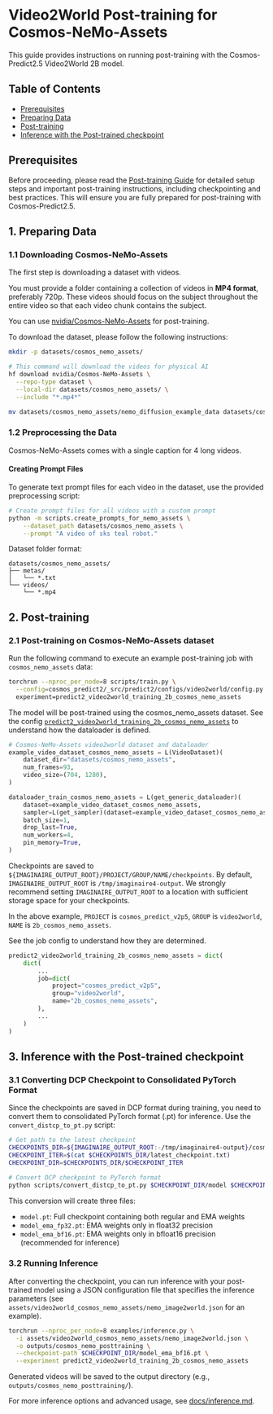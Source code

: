 # Video2World Post-training for Cosmos-NeMo-Assets

This guide provides instructions on running post-training with the Cosmos-Predict2.5 Video2World 2B model.

## Table of Contents

- [Prerequisites](#prerequisites)
- [Preparing Data](#1-preparing-data)
- [Post-training](#2-post-training)
- [Inference with the Post-trained checkpoint](#3-inference-with-the-post-trained-checkpoint)

## Prerequisites

Before proceeding, please read the [Post-training Guide](./post-training.md) for detailed setup steps and important post-training instructions, including checkpointing and best practices. This will ensure you are fully prepared for post-training with Cosmos-Predict2.5.

## 1. Preparing Data

### 1.1 Downloading Cosmos-NeMo-Assets

The first step is downloading a dataset with videos.

You must provide a folder containing a collection of videos in **MP4 format**, preferably 720p. These videos should focus on the subject throughout the entire video so that each video chunk contains the subject.

You can use [nvidia/Cosmos-NeMo-Assets](https://huggingface.co/datasets/nvidia/Cosmos-NeMo-Assets) for post-training.

To download the dataset, please follow the following instructions:

```bash
mkdir -p datasets/cosmos_nemo_assets/

# This command will download the videos for physical AI
hf download nvidia/Cosmos-NeMo-Assets \
  --repo-type dataset \
  --local-dir datasets/cosmos_nemo_assets/ \
  --include "*.mp4*"

mv datasets/cosmos_nemo_assets/nemo_diffusion_example_data datasets/cosmos_nemo_assets/videos
```

### 1.2 Preprocessing the Data

Cosmos-NeMo-Assets comes with a single caption for 4 long videos.

#### Creating Prompt Files

To generate text prompt files for each video in the dataset, use the provided preprocessing script:

```bash
# Create prompt files for all videos with a custom prompt
python -m scripts.create_prompts_for_nemo_assets \
    --dataset_path datasets/cosmos_nemo_assets \
    --prompt "A video of sks teal robot."
```

Dataset folder format:

```
datasets/cosmos_nemo_assets/
├── metas/
│   └── *.txt
└── videos/
    └── *.mp4
```

## 2. Post-training

### 2.1 Post-training on Cosmos-NeMo-Assets dataset

Run the following command to execute an example post-training job with `cosmos_nemo_assets` data:

```bash
torchrun --nproc_per_node=8 scripts/train.py \
  --config=cosmos_predict2/_src/predict2/configs/video2world/config.py -- \
  experiment=predict2_video2world_training_2b_cosmos_nemo_assets
```

The model will be post-trained using the cosmos_nemo_assets dataset. See the config [`predict2_video2world_training_2b_cosmos_nemo_assets`](../cosmos_predict2/experiments/base/cosmos_nemo_assets.py) to understand how the dataloader is defined.

```python
# Cosmos-NeMo-Assets video2world dataset and dataloader
example_video_dataset_cosmos_nemo_assets = L(VideoDataset)(
    dataset_dir="datasets/cosmos_nemo_assets",
    num_frames=93,
    video_size=(704, 1280),
)

dataloader_train_cosmos_nemo_assets = L(get_generic_dataloader)(
    dataset=example_video_dataset_cosmos_nemo_assets,
    sampler=L(get_sampler)(dataset=example_video_dataset_cosmos_nemo_assets),
    batch_size=1,
    drop_last=True,
    num_workers=4,
    pin_memory=True,
)
```

Checkpoints are saved to `${IMAGINAIRE_OUTPUT_ROOT}/PROJECT/GROUP/NAME/checkpoints`. By default, `IMAGINAIRE_OUTPUT_ROOT` is `/tmp/imaginaire4-output`. We strongly recommend setting `IMAGINAIRE_OUTPUT_ROOT` to a location with sufficient storage space for your checkpoints.

In the above example, `PROJECT` is `cosmos_predict_v2p5`, `GROUP` is `video2world`, `NAME` is `2b_cosmos_nemo_assets`.

See the job config to understand how they are determined.

```python
predict2_video2world_training_2b_cosmos_nemo_assets = dict(
    dict(
        ...
        job=dict(
            project="cosmos_predict_v2p5",
            group="video2world",
            name="2b_cosmos_nemo_assets",
        ),
        ...
    )
)
```

## 3. Inference with the Post-trained checkpoint

### 3.1 Converting DCP Checkpoint to Consolidated PyTorch Format

Since the checkpoints are saved in DCP format during training, you need to convert them to consolidated PyTorch format (.pt) for inference. Use the `convert_distcp_to_pt.py` script:

```bash
# Get path to the latest checkpoint
CHECKPOINTS_DIR=${IMAGINAIRE_OUTPUT_ROOT:-/tmp/imaginaire4-output}/cosmos_predict_v2p5/video2world/2b_cosmos_nemo_assets/checkpoints
CHECKPOINT_ITER=$(cat $CHECKPOINTS_DIR/latest_checkpoint.txt)
CHECKPOINT_DIR=$CHECKPOINTS_DIR/$CHECKPOINT_ITER

# Convert DCP checkpoint to PyTorch format
python scripts/convert_distcp_to_pt.py $CHECKPOINT_DIR/model $CHECKPOINT_DIR
```

This conversion will create three files:

- `model.pt`: Full checkpoint containing both regular and EMA weights
- `model_ema_fp32.pt`: EMA weights only in float32 precision
- `model_ema_bf16.pt`: EMA weights only in bfloat16 precision (recommended for inference)

### 3.2 Running Inference

After converting the checkpoint, you can run inference with your post-trained model using a JSON configuration file that specifies the inference parameters (see `assets/video2world_cosmos_nemo_assets/nemo_image2world.json` for an example).

```bash
torchrun --nproc_per_node=8 examples/inference.py \
  -i assets/video2world_cosmos_nemo_assets/nemo_image2world.json \
  -o outputs/cosmos_nemo_posttraining \
  --checkpoint-path $CHECKPOINT_DIR/model_ema_bf16.pt \
  --experiment predict2_video2world_training_2b_cosmos_nemo_assets
```

Generated videos will be saved to the output directory (e.g., `outputs/cosmos_nemo_posttraining/`).

For more inference options and advanced usage, see [docs/inference.md](./inference.md).
